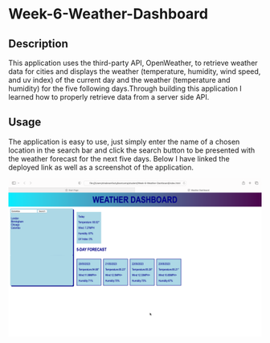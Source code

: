 # Week-6-Weather-Dashboard

## Description
This application uses the third-party API, OpenWeather, to retrieve weather data for cities and displays the weather (temperature, humidity, wind speed, and uv index) of the current day and the weather (temperature and humidity) for the five following days.Through building this application I learned how to properly retrieve data from a server side API.

## Usage 
The application is easy to use, just simply enter the name of a chosen location in the search bar and click the search button to be presented with the weather forecast for the next five days.
Below I have linked the deployed link as well as a screenshot of the application.


<img src=".\assets\images\screenshot1.png"/>




